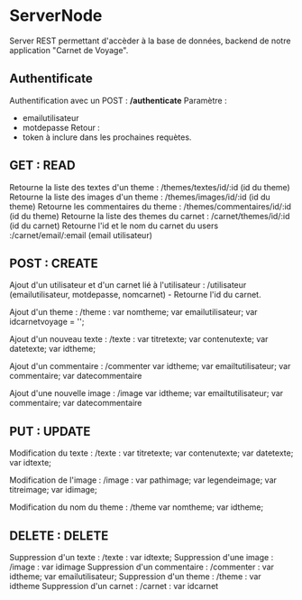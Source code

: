 # ServerNode

Server REST permettant d'accèder à la base de données, backend de notre application "Carnet de Voyage".

Authentificate
---------------

Authentification avec un POST : **/authenticate**
Paramètre : 
 * emailutilisateur 
 * motdepasse 
Retour :
 * token à inclure dans les prochaines requètes.

GET : READ
----------
Retourne la liste des textes d'un theme : /themes/textes/id/:id (id du theme)
Retourne la liste des images d'un theme : /themes/images/id/:id (id du theme)
Retourne les commentaires du theme : /themes/commentaires/id/:id (id du theme)
Retourne la liste des themes du carnet : /carnet/themes/id/:id (id du carnet)
Retourne l'id et le nom du carnet du users :/carnet/email/:email (email utilisateur)


POST : CREATE
-------------
Ajout d'un utilisateur et d'un carnet lié à l'utilisateur : /utilisateur (emailutilisateur, motdepasse, nomcarnet) - Retourne l'id du carnet.

Ajout d'un theme : /theme : var nomtheme;
    var emailutilisateur;
    var idcarnetvoyage = '';

Ajout d'un nouveau texte : /texte : var titretexte;
    var contenutexte;
    var datetexte;
    var idtheme;

Ajout d'un commentaire : /commenter
var idtheme;
    var emailtutilisateur;
    var commentaire;
    var datecommentaire
    
Ajout d'une nouvelle image : /image 
var idtheme;
    var emailtutilisateur;
    var commentaire;
    var datecommentaire
    
    
PUT : UPDATE
------------
Modification du texte : /texte : var titretexte;
    var contenutexte;
    var datetexte;
    var idtexte;
    
Modification de l'image : /image : var pathimage;
    var legendeimage;
    var titreimage;
    var idimage;
    
Modification du nom du theme : /theme
var nomtheme;
    var idtheme;


DELETE : DELETE
---------------
Suppression d'un texte : /texte : var idtexte;
Suppression d'une image : /image :  var idimage
Suppression d'un commentaire : /commenter :  var idtheme;
    var emailutilisateur;
Suppression d'un theme : /theme : var idtheme
Suppression d'un carnet : /carnet : var idcarnet



